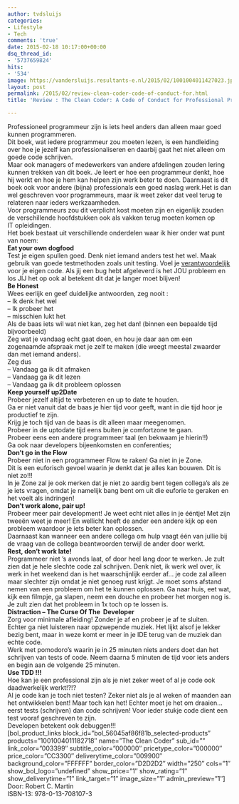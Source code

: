 ```yaml
---
author: tvdsluijs
categories:
- Lifestyle
- Tech
comments: 'true'
date: 2015-02-18 10:17:00+00:00
dsq_thread_id:
- '5737659824'
hits:
- '534'
image: https://vandersluijs.resultants-e.nl/2015/02/1001004011427023.jpg
layout: post
permalink: /2015/02/review-clean-coder-code-of-conduct-for.html
title: 'Review : The Clean Coder: A Code of Conduct for Professional Programmers'

---
```

<div>
  <div class="separator" style="clear: both; text-align: left;">
    Professioneel programmeur zijn is iets heel anders dan alleen maar goed kunnen programmeren.
  </div>
</div>

<div>
  Dit boek, wat iedere programmeur zou moeten lezen, is een handleiding over hoe je jezelf kan professionaliseren en daarbij gaat het niet alleen om goede code schrijven.
</div>

<div>
</div>

<div>
  Maar ook managers of medewerkers van andere afdelingen zouden lering kunnen trekken van dit boek. Je leert er hoe een programmeur denkt, hoe hij werkt en hoe je hem kan helpen zijn werk beter te doen. Daarnaast is dit boek ook voor andere (bijna) professionals een goed naslag werk.Het is dan wel geschreven voor programmeurs, maar ik weet zeker dat veel terug te relateren naar ieders werkzaamheden.<br /> <a name="more"></a>
</div>

<!--more-->

<div>
</div>

<div>
  Voor programmeurs zou dit verplicht kost moeten zijn en eigenlijk zouden de verschillende hoofdstukken ook als vakken terug moeten komen op IT opleidingen.
</div>

<div>
</div>

<div>
  Het boek bestaat uit verschillende onderdelen waar ik hier onder wat punt van noem:
</div>

<div>
</div>

<div>
  <b>Eat your own dogfood</b>
</div>

<div>
  Test je eigen spullen goed. Denk niet iemand anders test het wel. Maak gebruik van goede testmethoden zoals unit testing. Voel je <u>verantwoordelijk</u> voor je eigen code. Als jij een bug hebt afgeleverd is het JOU probleem en los JIJ het op ook al betekent dit dat je langer moet blijven!
</div>

<div>
</div>

<div>
  <b>Be Honest</b>
</div>

<div>
  Wees eerlijk en geef duidelijke antwoorden, zeg nooit :
</div>

<div>
  &#8211; Ik denk het wel
</div>

<div>
  &#8211; Ik probeer het
</div>

<div>
  &#8211; misschien lukt het
</div>

<div>
  Als de baas iets wil wat niet kan, zeg het dan! (binnen een bepaalde tijd bijvoorbeeld)
</div>

<div>
</div>

<div>
  Zeg wat je vandaag echt gaat doen, en hou je daar aan om een zogenaamde afspraak met je zelf te maken (die weegt meestal zwaarder dan met iemand anders).
</div>

<div>
  Zeg dus
</div>

<div>
  &#8211; Vandaag ga ik dit afmaken
</div>

<div>
  &#8211; Vandaag ga ik dit lezen
</div>

<div>
  &#8211; Vandaag ga ik dit probleem oplossen
</div>

<div>
</div>

<div>
</div>

<div>
  <b>Keep yourself up2Date</b>
</div>

<div>
  Probeer jezelf altijd te verbeteren en up to date te houden.
</div>

<div>
  Ga er niet vanuit dat de baas je hier tijd voor geeft, want in die tijd hoor je productief te zijn.
</div>

<div>
  Krijg je toch tijd van de baas is dit alleen maar meegenomen.
</div>

<div>
  Probeer in de uptodate tijd eens buiten je comfortzone te gaan.
</div>

<div>
  Probeer eens een andere programmeer taal (en bekwaam je hierin!!)
</div>

<div>
  Ga ook naar developers bijeenkomsten en conferenties;
</div>

<div>
</div>

<div>
  <b>Don’t go in the Flow</b>
</div>

<div>
  Probeer niet in een programmeer Flow te raken! Ga niet in je Zone.
</div>

<div>
  Dit is een euforisch gevoel waarin je denkt dat je alles kan bouwen. Dit is niet zo!!!
</div>

<div>
</div>

<div>
  In je Zone zal je ook merken dat je niet zo aardig bent tegen collega’s als ze je iets vragen, omdat je namelijk bang bent om uit die euforie te geraken en het voelt als indringen!
</div>

<div>
</div>

<div>
  <b>Don’t work alone, pair up!</b>
</div>

<div>
  Probeer meer pair development! Je weet echt niet alles in je ééntje! Met zijn tweeën weet je meer! En wellicht heeft de ander een andere kijk op een probleem waardoor je iets beter kan oplossen.
</div>

<div>
</div>

<div>
  Daarnaast kan wanneer een andere collega om hulp vaagt één van jullie bij de vraag van de collega beantwoorden terwijl de ander door werkt.
</div>

<div>
</div>

<div>
  <b>Rest, don’t work late!</b>
</div>

<div>
  Programmeer niet ’s avonds laat, of door heel lang door te werken. Je zult zien dat je hele slechte code zal schrijven. Denk niet, ik werk wel over, ik werk in het weekend dan is het waarschijnlijk eerder af… je code zal alleen maar slechter zijn omdat je niet genoeg rust krijgt. Je moet soms afstand nemen van een probleem om het te kunnen oplossen. Ga naar huis, eet wat, kijk een filmpje, ga slapen, neem een douche en probeer het morgen nog is. Je zult zien dat het probleem in 1x toch op te lossen is.
</div>

<div>
</div>

<div>
  <b>Distraction – The Curse Of The  Developer</b>
</div>

<div>
  Zorg voor minimale afleiding! Zonder je af en probeer je af te sluiten.
</div>

<div>
  Echter ga niet luisteren naar opzwepende muziek. Het lijkt alsof je lekker bezig bent, maar in weze komt er meer in je IDE terug van de muziek dan echte code.
</div>

<div>
</div>

<div>
  Werk met pomodoro’s waarin je in 25 minuten niets anders doet dan het schrijven van tests of code. Neem daarna 5 minuten de tijd voor iets anders en begin aan de volgende 25 minuten.
</div>

<div>
</div>

<div>
  <b>Use TDD !!!</b>
</div>

<div>
  Hoe kan je een professional zijn als je niet zeker weet of al je code ook daadwerkelijk werkt!?!?
</div>

<div>
</div>

<div>
  Al je code kan je toch niet testen? Zeker niet als je al weken of maanden aan het ontwikkelen bent! Maar toch kan het! Echter moet je het om draaien… eerst tests (schrijven) dan code schrijven! Voor ieder stukje code dient een test vooraf geschreven te zijn.
</div>

<div>
</div>

<div>
  Developen betekent ook debuggen!!!
</div>

<div>
  [bol_product_links block_id=&#8221;bol_56045af86f81b_selected-products&#8221; products=&#8221;1001004011182718&#8243; name=&#8221;The Clean Coder&#8221; sub_id=&#8221;&#8221; link_color=&#8221;003399&#8243; subtitle_color=&#8221;000000&#8243; pricetype_color=&#8221;000000&#8243; price_color=&#8221;CC3300&#8243; deliverytime_color=&#8221;009900&#8243; background_color=&#8221;FFFFFF&#8221; border_color=&#8221;D2D2D2&#8243; width=&#8221;250&#8243; cols=&#8221;1&#8243; show_bol_logo=&#8221;undefined&#8221; show_price=&#8221;1&#8243; show_rating=&#8221;1&#8243; show_deliverytime=&#8221;1&#8243; link_target=&#8221;1&#8243; image_size=&#8221;1&#8243; admin_preview=&#8221;1&#8243;]
</div>

<div>
  <div>
    Door: Robert C. Martin
  </div>
  
  <div>
    ISBN-13: 978-0-13-708107-3
  </div>
</div>
